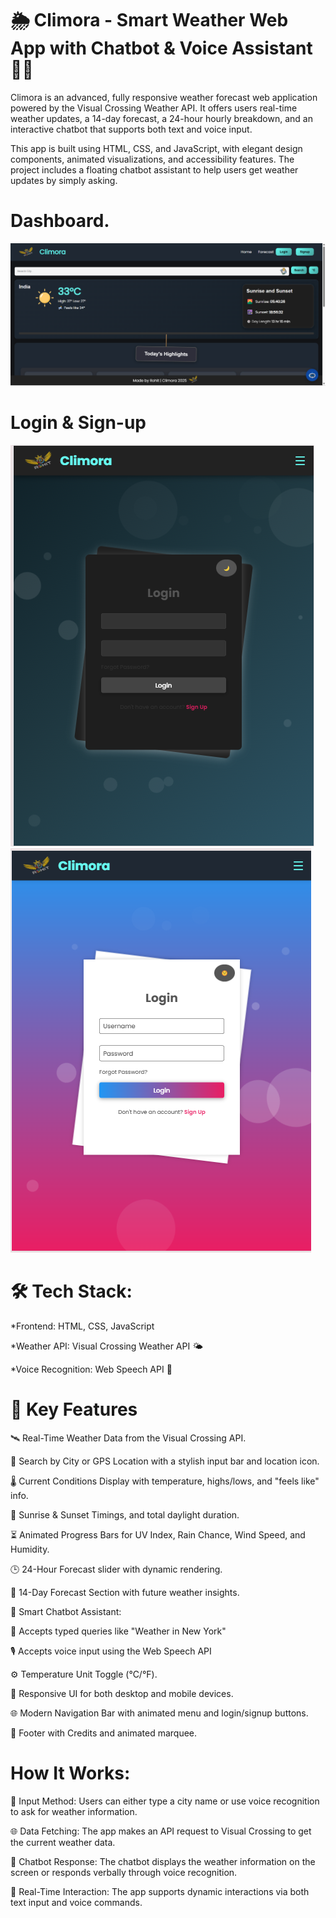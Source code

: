 # 🌦️ Climora - Smart Weather Web App with Chatbot & Voice Assistant 🎤🤖

Climora is an advanced, fully responsive weather forecast web application powered by the Visual Crossing Weather API. It offers users real-time weather updates, a 14-day forecast, a 24-hour hourly breakdown, and an interactive chatbot that supports both text and voice input.

This app is built using HTML, CSS, and JavaScript, with elegant design components, animated visualizations, and accessibility features. The project includes a floating chatbot assistant to help users get weather updates by simply asking. <br>

# Dashboard.
![image alt](https://github.com/rohit159159/Weather-App/blob/e5938c85447350a3ba3b03ae8ffc68506cc8db0a/Weather-screenshot.png )

# Login & Sign-up
![image alt](https://github.com/rohit159159/Weather-App/blob/e5938c85447350a3ba3b03ae8ffc68506cc8db0a/login-dark.png )   ![image alt](https://github.com/rohit159159/Weather-App/blob/e5938c85447350a3ba3b03ae8ffc68506cc8db0a/login.png )

# 🛠️ Tech Stack:<br>
*Frontend: HTML, CSS, JavaScript

*Weather API: Visual Crossing Weather API 🌤️

*Voice Recognition: Web Speech API 🎤


# 🌟 Key Features <br>

🛰️ Real-Time Weather Data from the Visual Crossing API.

📍 Search by City or GPS Location with a stylish input bar and location icon.

🌡️ Current Conditions Display with temperature, highs/lows, and "feels like" info.

🌅 Sunrise & Sunset Timings, and total daylight duration.

⏳ Animated Progress Bars for UV Index, Rain Chance, Wind Speed, and Humidity.

🕒 24-Hour Forecast slider with dynamic rendering.

📆 14-Day Forecast Section with future weather insights.

🤖 Smart Chatbot Assistant:

💬 Accepts typed queries like "Weather in New York"

🎙️ Accepts voice input using the Web Speech API

⚙️ Temperature Unit Toggle (°C/°F).

📱 Responsive UI for both desktop and mobile devices.

🌐 Modern Navigation Bar with animated menu and login/signup buttons.

👣 Footer with Credits and animated marquee.



# How It Works: <br>
📝 Input Method: Users can either type a city name or use voice recognition to ask for weather information.

🌐 Data Fetching: The app makes an API request to Visual Crossing to get the current weather data.

🤖 Chatbot Response: The chatbot displays the weather information on the screen or responds verbally through voice recognition.

🔄 Real-Time Interaction: The app supports dynamic interactions via both text input and voice commands.
